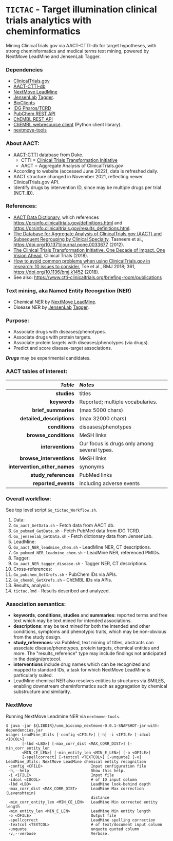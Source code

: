 # `TICTAC` - Target illumination clinical trials analytics with cheminformatics

Mining ClinicalTrials.gov via AACT-CTTI-db for target hypotheses, with strong
cheminformatics and medical terms text mining, powered by NextMove LeadMine
and JensenLab Tagger.

### Dependencies

* [ClinicalTrials.gov](https://ClinicalTrials.gov)
* [AACT-CTTI-db](https://aact.ctti-clinicaltrials.org/)
* [NextMove LeadMine](https://nextmovesoftware.com)
* [JensenLab](https://jensenlab.org/) [Tagger](https://bitbucket.org/larsjuhljensen/tagger/).
* [BioClients](https://github.com/jeremyjyang/BioClients)
* [IDG Pharos/TCRD](https://pharos.nih.gov/)
* [PubChem REST API](https://pubchem.ncbi.nlm.nih.gov/rest/pug/)
* [ChEMBL REST API](https://www.ebi.ac.uk/chembl/ws)
* [ChEMBL webresource client](https://github.com/chembl/chembl_webresource_client) \(Python client library\).
* [nextmove-tools](https://github.com/unmtransinfo/nextmove-tools)

### About AACT:

* [AACT-CTTI](https://aact.ctti-clinicaltrials.org/) database from Duke.
  * CTTI = [Clinical Trials Transformation Initiative](https://ctti-clinicaltrials.org/)
  * AACT = Aggregate Analysis of ClinicalTrials.gov
* According to website (accessed June 2022), data is refreshed daily.
* AACT structure changed in November 2021, reflecting newer ClinicalTrials.gov API.
* Identify drugs by intervention ID, since may be multiple drugs per trial \(NCT\_ID\).

### References:

* [AACT Data Dictionary](https://aact.ctti-clinicaltrials.org/data_dictionary), which references <https://prsinfo.clinicaltrials.gov/definitions.html> and <https://prsinfo.clinicaltrials.gov/results_definitions.html>.
* [The Database for Aggregate Analysis of ClinicalTrials.gov (AACT) and Subsequent Regrouping by Clinical Specialty](https://journals.plos.org/plosone/article?id=10.1371/journal.pone.0033677), Tasneem et al., <https://doi.org/10.1371/journal.pone.0033677> (2012).
* [The Clinical Trials Transformation Initiative. One Decade of Impact. One Vision Ahead](https://journals.sagepub.com/toc/ctja/15/1_suppl), Clinical Trials (2018).
* [How to avoid common problems when using ClinicalTrials.gov in research: 10 issues to consider](https://www.bmj.com/content/361/bmj.k1452), Tse et al., BMJ 2018; 361, <https://doi.org/10.1136/bmj.k1452> (2018).
* See also: <https://www.ctti-clinicaltrials.org/briefing-room/publications>

### Text mining, aka Named Entity Recognition (NER)

* Chemical NER by [NextMove LeadMine](https://nextmovesoftware.com).
* Disease NER by [JensenLab](https://jensenlab.org/) [Tagger](https://github.com/larsjuhljensen/tagger/).

### Purpose:

* Associate drugs with diseases/phenotypes.
* Associate drugs with protein targets.
* Associate protein targets with diseases/phenotypes (via drugs).
* Predict and score disease-target associations.

___Drugs___ may be experimental candidates.

### AACT tables of interest:
| *Table* | *Notes* |
| ---: | :--- |
| **studies** | titles |
| **keywords** | Reported; multiple vocabularies. |
| **brief\_summaries** | (max 5000 chars) |
| **detailed\_descriptions** | (max 32000 chars) |
| **conditions** | diseases/phenotypes |
| **browse\_conditions** | MeSH links |
| **interventions** | Our focus is drugs only among several types. |
| **browse\_interventions** | MeSH links |
| **intervention\_other\_names** | synonyms |
| **study\_references** | PubMed links |
| **reported\_events** | including adverse events |

### Overall workflow:

See top level script `Go_tictac_Workflow.sh`.

1. Data:
  1. `Go_aact_GetData.sh` - Fetch data from AACT db.
  1. `Go_pubmed_GetData.sh` - Fetch PubMed data from IDG TCRD.
  1. `Go_jensenlab_GetData.sh` - Fetch dictionary data from JensenLab.
1. LeadMine:
  1. `Go_aact_NER_leadmine_chem.sh` - LeadMine NER, CT descriptions.
  1. `Go_pubmed_NER_leadmine_chem.sh` - LeadMine NER, referenced PMIDs.
1. Tagger:
  1. `Go_aact_NER_tagger_disease.sh` - Tagger NER, CT descriptions.
1. Cross-references:
  1. `Go_pubchem_GetXrefs.sh` - PubChem IDs via APIs.
  1. `Go_chembl_GetXrefs.sh` - ChEMBL IDs via APIs.
1. Results, analysis:
  1. `tictac.Rmd` - Results described and analyzed.

### Association semantics:
* **keywords**, **conditions**, **studies** and **summaries**: reported terms and free text which may be text mined for intended associations.
* **descriptions**:  may be text mined for both the intended and other conditions, symptoms and phenotypic traits, which may be non-obvious from the study design.
* **study\_references**: via PubMed, text mining of titles, abstracts can associate disease/phenotypes, protein targets, chemical entities and more.  The "results\_reference" type may include findings not anticipated in the design/protocol.
* **interventions** include drug names which can be recognized and mapped to standard IDs, a task for which NextMove LeadMine is particularly suited.
* LeadMine chemical NER also resolves entities to structures via SMILES, enabling downstream cheminformatics such as aggregation by chemical substructure and similarity.

### NextMove

Running NextMove Leadmine NER via `nextmove-tools`.

```
$ java -jar ${LIBDIR}/unm_biocomp_nextmove-0.0.1-SNAPSHOT-jar-with-dependencies.jar
usage: LeadMine_Utils [-config <CFILE>] [-h] -i <IFILE> [-idcol <IDCOL>]
       [-lbd <LBD>] [-max_corr_dist <MAX_CORR_DIST>] [-min_corr_entity_len
       <MIN_CE_LEN>] [-min_entity_len <MIN_E_LEN>] [-o <OFILE>]
       [-spellcorrect] [-textcol <TEXTCOL>] [-unquote] [-v]
LeadMine_Utils: NextMove LeadMine chemical entity recognition
 -config <CFILE>                     Input configuration file
 -h,--help                           Show this help.
 -i <IFILE>                          Input file
 -idcol <IDCOL>                      # of ID input column
 -lbd <LBD>                          LeadMine look-behind depth
 -max_corr_dist <MAX_CORR_DIST>      LeadMine Max correction (Levenshtein)
                                     distance
 -min_corr_entity_len <MIN_CE_LEN>   LeadMine Min corrected entity length
 -min_entity_len <MIN_E_LEN>         LeadMine Min entity length
 -o <OFILE>                          Output file
 -spellcorrect                       LeadMine spelling correction
 -textcol <TEXTCOL>                  # of text/document input column
 -unquote                            unquote quoted column
 -v,--verbose                        Verbose.
```
